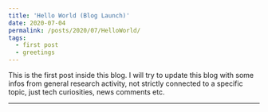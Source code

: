```yaml
---
title: 'Hello World (Blog Launch)'
date: 2020-07-04
permalink: /posts/2020/07/HelloWorld/
tags:
  - first post
  - greetings
---
```


This is the first post inside this blog. I will try to update this blog with some infos from general research activity, not strictly connected to a specific topic, just tech curiosities, news comments etc.

------